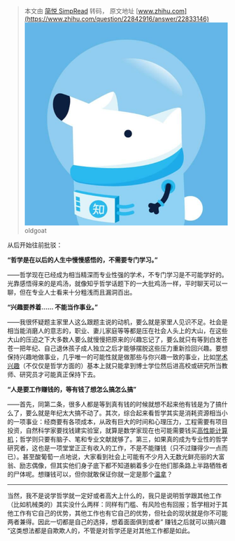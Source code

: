 > 本文由 [简悦 SimpRead](http://ksria.com/simpread/) 转码， 原文地址 [www.zhihu.com](https://www.zhihu.com/question/22842916/answer/22833146) ![47a6fa48c405d258e722015d2ad57ee0_MD5](../assets/47a6fa48c405d258e722015d2ad57ee0_MD5.jpg)oldgoat​

从后开始往前批驳：

**“哲学是在以后的人生中慢慢感悟的，不需要专门学习。”**

——哲学现在已经成为相当精深而专业性强的学术，不专门学习是不可能学好的。光靠感悟得来的是鸡汤，就像知乎哲学话题下的一大批鸡汤一样，平时聊天可以一聊，但在专业人士看来十分粗浅而且漏洞百出。

**“兴趣要养着…… 不能当作事业。”**

——我很怀疑题主家里人这么跟题主说的动机，要么就是家里人见识不足。社会是相当能消磨人的意志的，职业、妻儿家庭等等都是压在社会人头上的大山，在这些大山的压迫之下大多数人要么就慢慢把原来的兴趣忘记了，要么就只有等到白发苍苍一把年纪、自己退休孩子成人独立之后才能够摆脱这些压力重新捡回兴趣。要想保持兴趣地做事业，几乎唯一的可能性就是做那些与你兴趣一致的事业，比如[学术兴趣](https://www.zhihu.com/search?q=%E5%AD%A6%E6%9C%AF%E5%85%B4%E8%B6%A3&search_source=Entity&hybrid_search_source=Entity&hybrid_search_extra=%7B%22sourceType%22%3A%22answer%22%2C%22sourceId%22%3A22833146%7D)（不仅仅是哲学方面的）基本上就只能拿到博士学位然后进高校或研究所当教师、研究员才可能真正保持下去。

**“人是要工作赚钱的，等有钱了想怎么搞怎么搞”**

——首先，同第二条，很多人都是等到真有钱的时候就想不起来他有钱是为了搞什么了，要么就是年纪太大搞不动了。其次，综合起来看哲学其实是消耗资源相当小的一项事业：经商要有各项成本，从政有巨大的时间和心理压力，工程需要有项目投资，自然科学家要找钱建实验室，就算是数学家现在也可能需要钱买[高性能计算机](https://www.zhihu.com/search?q=%E9%AB%98%E6%80%A7%E8%83%BD%E8%AE%A1%E7%AE%97%E6%9C%BA&search_source=Entity&hybrid_search_source=Entity&hybrid_search_extra=%7B%22sourceType%22%3A%22answer%22%2C%22sourceId%22%3A22833146%7D)；哲学则只要有脑子、笔和专业文献就够了。第三，如果真的成为专业性的哲学研究者，这也是一项堂堂正正有收入的工作，不是不能赚钱（只不过赚得少一点而已）。甚至酸葡萄一点地说，大家看到社会上可能有不少月入无数光鲜亮丽的大富翁、励志偶像，但其实他们身子底下都不知道躺着多少在他们那条路上半路牺牲者的尸体呢。想赚钱可以，但你就敢保证你就一定是那个[温拿](https://www.zhihu.com/search?q=%E6%B8%A9%E6%8B%BF&search_source=Entity&hybrid_search_source=Entity&hybrid_search_extra=%7B%22sourceType%22%3A%22answer%22%2C%22sourceId%22%3A22833146%7D)？

__________________________________

当然，我不是说学哲学就一定好或者高大上什么的，我只是说明哲学跟其他工作（比如机械类的）其实没什么两样：同样有门槛、有风险也有回报；哲学相对于其他工作有它自己的优势，其他工作也有它自己的优势，但社会的现状就是你不可能两者兼得。因此一切都是自己的选择，想着面面俱到或者” 赚钱之后就可以搞兴趣 “这类想法都是自欺欺人的，不管是对哲学还是对其他工作都是如此。